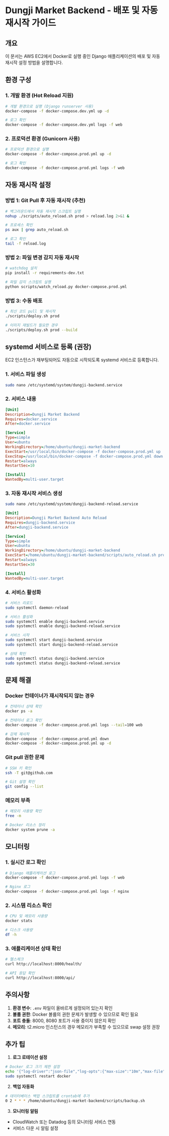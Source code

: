 # Dungji Market Backend - 배포 및 자동 재시작 가이드

## 개요
이 문서는 AWS EC2에서 Docker로 실행 중인 Django 애플리케이션의 배포 및 자동 재시작 설정 방법을 설명합니다.

## 환경 구성

### 1. 개발 환경 (Hot Reload 지원)
```bash
# 개발 환경으로 실행 (Django runserver 사용)
docker-compose -f docker-compose.dev.yml up -d

# 로그 확인
docker-compose -f docker-compose.dev.yml logs -f web
```

### 2. 프로덕션 환경 (Gunicorn 사용)
```bash
# 프로덕션 환경으로 실행
docker-compose -f docker-compose.prod.yml up -d

# 로그 확인
docker-compose -f docker-compose.prod.yml logs -f web
```

## 자동 재시작 설정

### 방법 1: Git Pull 후 자동 재시작 (추천)
```bash
# 백그라운드에서 자동 재시작 스크립트 실행
nohup ./scripts/auto_reload.sh prod > reload.log 2>&1 &

# 프로세스 확인
ps aux | grep auto_reload.sh

# 로그 확인
tail -f reload.log
```

### 방법 2: 파일 변경 감지 자동 재시작
```bash
# watchdog 설치
pip install -r requirements-dev.txt

# 파일 감지 스크립트 실행
python scripts/watch_reload.py docker-compose.prod.yml
```

### 방법 3: 수동 배포
```bash
# 최신 코드 pull 및 재시작
./scripts/deploy.sh prod

# 이미지 재빌드가 필요한 경우
./scripts/deploy.sh prod --build
```

## systemd 서비스로 등록 (권장)

EC2 인스턴스가 재부팅되어도 자동으로 시작되도록 systemd 서비스로 등록합니다.

### 1. 서비스 파일 생성
```bash
sudo nano /etc/systemd/system/dungji-backend.service
```

### 2. 서비스 내용
```ini
[Unit]
Description=Dungji Market Backend
Requires=docker.service
After=docker.service

[Service]
Type=simple
User=ubuntu
WorkingDirectory=/home/ubuntu/dungji-market-backend
ExecStart=/usr/local/bin/docker-compose -f docker-compose.prod.yml up
ExecStop=/usr/local/bin/docker-compose -f docker-compose.prod.yml down
Restart=always
RestartSec=10

[Install]
WantedBy=multi-user.target
```

### 3. 자동 재시작 서비스 생성
```bash
sudo nano /etc/systemd/system/dungji-backend-reload.service
```

```ini
[Unit]
Description=Dungji Market Backend Auto Reload
Requires=dungji-backend.service
After=dungji-backend.service

[Service]
Type=simple
User=ubuntu
WorkingDirectory=/home/ubuntu/dungji-market-backend
ExecStart=/home/ubuntu/dungji-market-backend/scripts/auto_reload.sh prod
Restart=always
RestartSec=30

[Install]
WantedBy=multi-user.target
```

### 4. 서비스 활성화
```bash
# 서비스 리로드
sudo systemctl daemon-reload

# 서비스 활성화
sudo systemctl enable dungji-backend.service
sudo systemctl enable dungji-backend-reload.service

# 서비스 시작
sudo systemctl start dungji-backend.service
sudo systemctl start dungji-backend-reload.service

# 상태 확인
sudo systemctl status dungji-backend.service
sudo systemctl status dungji-backend-reload.service
```

## 문제 해결

### Docker 컨테이너가 재시작되지 않는 경우
```bash
# 컨테이너 상태 확인
docker ps -a

# 컨테이너 로그 확인
docker-compose -f docker-compose.prod.yml logs --tail=100 web

# 강제 재시작
docker-compose -f docker-compose.prod.yml down
docker-compose -f docker-compose.prod.yml up -d
```

### Git pull 권한 문제
```bash
# SSH 키 확인
ssh -T git@github.com

# Git 설정 확인
git config --list
```

### 메모리 부족
```bash
# 메모리 사용량 확인
free -m

# Docker 리소스 정리
docker system prune -a
```

## 모니터링

### 1. 실시간 로그 확인
```bash
# Django 애플리케이션 로그
docker-compose -f docker-compose.prod.yml logs -f web

# Nginx 로그
docker-compose -f docker-compose.prod.yml logs -f nginx
```

### 2. 시스템 리소스 확인
```bash
# CPU 및 메모리 사용량
docker stats

# 디스크 사용량
df -h
```

### 3. 애플리케이션 상태 확인
```bash
# 헬스체크
curl http://localhost:8000/health/

# API 응답 확인
curl http://localhost:8000/api/
```

## 주의사항

1. **환경 변수**: `.env` 파일이 올바르게 설정되어 있는지 확인
2. **볼륨 권한**: Docker 볼륨의 권한 문제가 발생할 수 있으므로 확인 필요
3. **포트 충돌**: 8000, 8080 포트가 사용 중이지 않은지 확인
4. **메모리**: t2.micro 인스턴스의 경우 메모리가 부족할 수 있으므로 swap 설정 권장

## 추가 팁

1. **로그 로테이션 설정**
```bash
# Docker 로그 크기 제한 설정
echo '{"log-driver":"json-file","log-opts":{"max-size":"10m","max-file":"3"}}' | sudo tee /etc/docker/daemon.json
sudo systemctl restart docker
```

2. **백업 자동화**
```bash
# 데이터베이스 백업 스크립트를 crontab에 추가
0 2 * * * /home/ubuntu/dungji-market-backend/scripts/backup.sh
```

3. **모니터링 알림**
- CloudWatch 또는 Datadog 등의 모니터링 서비스 연동
- 서비스 다운 시 알림 설정